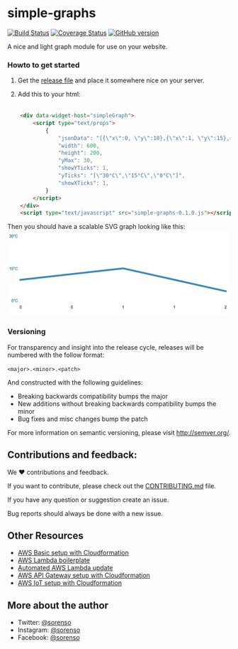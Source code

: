 # simple-graphs

[![Build Status](https://travis-ci.org/5orenso/simple-graphs.svg?branch=master)](https://travis-ci.org/5orenso/simple-graphs)
[![Coverage Status](https://coveralls.io/repos/github/5orenso/simple-graphs/badge.svg?branch=master)](https://coveralls.io/github/5orenso/simple-graphs?branch=master)
[![GitHub version](https://badge.fury.io/gh/5orenso%2Fsimple-graphs.svg)](https://badge.fury.io/gh/5orenso%2Fsimple-graphs)

A nice and light graph module for use on your website.

### Howto to get started

1. Get the [release file](release/simple-graphs-0.1.0.js) and place it somewhere nice on your server.

2. Add this to your html:
```html

    <div data-widget-host="simpleGraph">
        <script type="text/props">
            {
                "jsonData": "[{\"x\":0, \"y\":10},{\"x\":1, \"y\":15},{\"x\":2, \"y\":5}]",
                "width": 600,
                "height": 200,
                "yMax": 30,
                "showYTicks": 1,
                "yTicks": "[\"30°C\",\"15°C\",\"0°C\"]",
                "showXTicks": 1,
            }
        </script>
    </div>
    <script type="text/javascript" src="simple-graphs-0.1.0.js"></script>
```

Then you should have a scalable SVG graph looking like this:
![example-1](examples/example-1.jpg)


### Versioning

For transparency and insight into the release cycle, releases will be
numbered with the follow format:

`<major>.<minor>.<patch>`

And constructed with the following guidelines:

* Breaking backwards compatibility bumps the major
* New additions without breaking backwards compatibility bumps the minor
* Bug fixes and misc changes bump the patch

For more information on semantic versioning, please visit http://semver.org/.


## Contributions and feedback:

We ❤️ contributions and feedback.

If you want to contribute, please check out the [CONTRIBUTING.md](CONTRIBUTING.md) file.

If you have any question or suggestion create an issue.

Bug reports should always be done with a new issue.


## Other Resources

* [AWS Basic setup with Cloudformation](https://github.com/5orenso/aws-cloudformation-base)
* [AWS Lambda boilerplate](https://github.com/5orenso/aws-lambda-boilerplate)
* [Automated AWS Lambda update](https://github.com/5orenso/aws-lambda-autodeploy-lambda)
* [AWS API Gateway setup with Cloudformation](https://github.com/5orenso/aws-cloudformation-api-gateway)
* [AWS IoT setup with Cloudformation](https://github.com/5orenso/aws-cloudformation-iot)


## More about the author

- Twitter: [@sorenso](https://twitter.com/sorenso)
- Instagram: [@sorenso](https://instagram.com/sorenso)
- Facebook: [@sorenso](https://facebook.com/sorenso)
